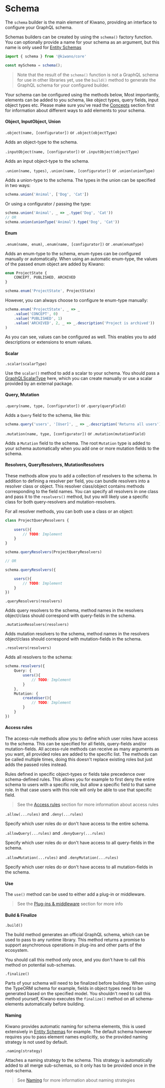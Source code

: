 # Schema
The `schema` builder is the main element of Kiwano, providing an interface to configure your GraphQL schema.

Schemas builders can be created by using the `schema()` factory function. 
You can optionally provide a name for your schema as an argument, but this name is only used for [Entity Schemas](entity-schema/entity-schema.md)

```typescript
import { schema } from '@kiwano/core'

const mySchema = schema();
```

> Note that the result of the `schema()` function is not a GraphQL schema for use in other libraries yet, use the `build()` method to generate the GraphQL schema for your configured builder.

Your schema can be configured using the methods below, 
Most importantly, elements can be added to you schema, like object types, query fields, input object types etc.
Please make sure you've read the [Concepts](basics/concepts.md) section first for information about different ways to add elements to your schema.

#### Object, InputObject, Union

`.object(name, [configurator])` or `.object(objectType)`

Adds an object-type to the schema.

`.inputObject(name, [configurator])` or `.inputObject(objectType)`

Adds an input object-type to the schema.

`.union(name, types)`, `.union(name, [configurator])` or `.union(unionType)`

Adds a union-type to the schema. The types in the union can be specified in two ways:

```typescript
schema.union('Animal', ['Dog', 'Cat'])
```

Or using a configurator / passing the type:

```typescript
schema.union('Animal', _ => _.type('Dog', 'Cat'))
// OR
schema.union(unionType('Animal').type('Dog', 'Cat'))
```

#### Enum

`.enum(name, enum)`, `.enum(name, [configurator])` or `.enum(enumType)`

Adds an enum-type to the schema, enum-types can be configured manually or automatically. 
When using an automatic enum-type, the values of the passed enum object are added by Kiwano:

```typescript
enum ProjectState {
    CONCEPT, PUBLISHED, ARCHIVED
}

schema.enum('ProjectState', ProjectState)
```

However, you can always choose to configure te enum-type manually:

```typescript
schema.enum('ProjectState', _ => _
    .value('CONCEPT', 0)
    .value('PUBLISHED', 1)
    .value('ARCHIVED', 2, _ => _.description('Project is archived'))
)
```

As you can see, values can be configured as well. This enables you to add descriptions or extensions to enum values.

#### Scalar

`.scalar(scalarType)`

Use the `scalar()` method to add a scalar to your schema. 
You should pass a [GraphQLScalarType](https://graphql.org/graphql-js/type/#graphqlscalartype) here, which you can create manually or use a scalar provided by an external package.

#### Query, Mutation

`.query(name, type, [configurator])` or `.query(queryField)`

Adds a `Query` field to the schema, like this:

```typescript
schema.query('users', '[User]', _ => _.description('Returns all users'))
```

`.mutation(name, type, [configurator])` or `.mutation(mutationField)`

Adds a `Mutation` field to the schema. 
The root `Mutation` type is added to your schema automatically when you add one or more mutation fields to the schema.

#### Resolvers, QueryResolvers, MutationResolvers

These methods allow you to add a collection of resolvers to the schema. 
In addition to defining a resolver per field, you can bundle resolvers into a resolver class or object.
This resolver class/object contains methods corresponding to the field names.
You can specify all resolvers in one class and pass it to the `resolvers()` method, but you will likely use a specific class for both query-resolvers and mutation-resolvers.

For all resolver methods, you can both use a class or an object:

```typescript
class ProjectQueryResolvers {
    
    users(){
        // TODO: Implement
    }
}

schema.queryResolvers(ProjectQueryResolvers)

// OR

schema.queryResolvers({

    users(){
        // TODO: Implement
    }
})
```

`.queryResolvers(resolvers)`

Adds query resolvers to the schema, method names in the resolvers object/class should correspond with query-fields in the schema.

`.mutationResolvers(resolvers)`

Adds mutation resolvers to the schema, method names in the resolvers object/class should correspond with mutation-fields in the schema.

`.resolvers(resolvers)`

Adds all resolvers to the schema:

```typescript
schema.resolvers({
    Query: {
        users(){
            // TODO: Implement
        }
    },
    Mutation: {
        createUser(){
            // TODO: Implement
        }
    }
})
```

#### Access rules

The access-rule methods allow you to define which user roles have access to the schema.
This can be specified for all fields, query-fields and/or mutation-fields.
All access-rule methods can receive as many arguments as you want, all provided roles are added to the specific list.
The methods can be called multiple times, doing this doesn't replace existing roles but just adds the passed roles instead.

Rules defined in specific object-types or fields take precedence over schema-defined rules. 
This allows you for example to first deny the entire schema to users with a specific role, but allow a specific field to that same role.
In that case users with this role will only be able to use that specific field.

> See the [Access rules](basics/concepts.md#access-rules) section for more information about access rules

`.allow(...rules)` and `.deny(...rules)`

Specify which user roles do or don't have access to the entire schema.

`.allowQuery(...rules)` and `.denyQuery(...rules)`

Specify which user roles do or don't have access to all query-fields in the schema.

`.allowMutation(...rules)` and `.denyMutation(...rules)`

Specify which user roles do or don't have access to all mutation-fields in the schema.

#### Use

The `use()` method can be used to either add a plug-in or middleware.

> See the [Plug-ins & middleware](basics/concepts.md#plug-ins-amp-middleware) section for more info

#### Build & Finalize

`.build()`

The build method generates an official GraphQL schema, which can be used to pass to any runtime library.
This method returns a promise to support asynchronous operations in plug-ins and other parts of the ecosystem.

You should call this method only once, and you don't have to call this method on potential sub-schemas.

`.finalize()`

Parts of your schema will need to be finalized before building. 
When using the TypeORM schema for example, fields in object types need to be generated based on the specified model.
You shouldn't need to call this method yourself, Kiwano executes the `finalize()` method on all schema-elements automatically before building.

#### Naming

Kiwano provides automatic naming for schema elements, this is used extensively in [Entity Schemas](entity-schema/entity-schema.md) for example.
The default schema however requires you to pass element names explicitly, so the provided naming strategy is not used by default. 

`.naming(strategy)`

Attaches a naming strategy to the schema. 
This strategy is automatically added to all merge sub-schemas, so it only has to be provided once in the root-schema.

> See [Naming](entity-schema/naming.md) for more information about naming strategies